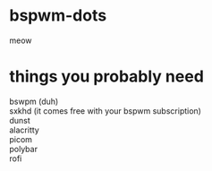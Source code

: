 # bspwm-dots
meow

# things you probably need
bswpm (duh)\
sxkhd (it comes free with your bspwm subscription)\
dunst\
alacritty\
picom\
polybar\
rofi
